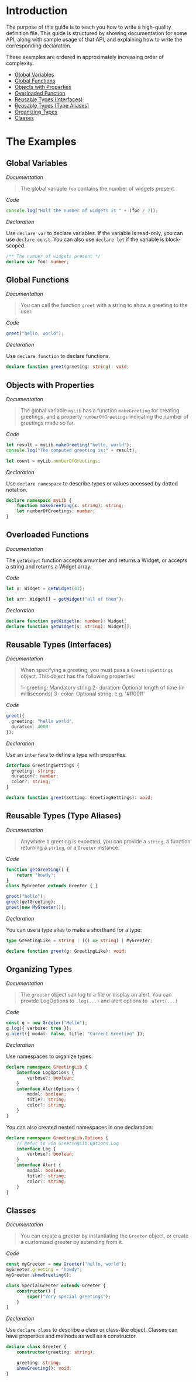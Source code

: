 # Introduction

The purpose of this guide is to teach you how to write a high-quality definition file.
This guide is structured by showing documentation for some API, along with sample usage of that API,
  and explaining how to write the corresponding declaration.

These examples are ordered in approximately increasing order of complexity.

* [Global Variables](#global-variables)
* [Global Functions](#global-functions)
* [Objects with Properties](#objects-with-properties)
* [Overloaded Function](#overloaded-functions)
* [Reusable Types (Interfaces)](#reusable-types-interfaces)
* [Reusable Types (Type Aliases)](#reusable-types-type-aliases)
* [Organizing Types](#organizing-types)
* [Classes](#classes)

# The Examples

## Global Variables

*Documentation*

> The global variable `foo` contains the number of widgets present.

*Code*

```ts
console.log("Half the number of widgets is " + (foo / 2));
```

*Declaration*

Use `declare var` to declare variables.
If the variable is read-only, you can use `declare const`.
You can also use `declare let` if the variable is block-scoped.

```ts
/** The number of widgets present */
declare var foo: number;
```

## Global Functions

*Documentation*

> You can call the function `greet` with a string to show a greeting to the user.

*Code*

```ts
greet("hello, world");
```

*Declaration*

Use `declare function` to declare functions.

```ts
declare function greet(greeting: string): void;
```

## Objects with Properties

*Documentation*

> The global variable `myLib` has a function `makeGreeting` for creating greetings,
> and a property `numberOfGreetings` indicating the number of greetings made so far.

*Code*

```ts
let result = myLib.makeGreeting("hello, world");
console.log("The computed greeting is:" + result);

let count = myLib.numberOfGreetings;
```

*Declaration*

Use `declare namespace` to describe types or values accessed by dotted notation.

```ts
declare namespace myLib {
    function makeGreeting(s: string): string;
    let numberOfGreetings: number;
}
```

## Overloaded Functions

*Documentation*

The `getWidget` function accepts a number and returns a Widget, or accepts a string and returns a Widget array.

*Code*

```ts
let x: Widget = getWidget(43);

let arr: Widget[] = getWidget("all of them");
```

*Declaration*

```ts
declare function getWidget(n: number): Widget;
declare function getWidget(s: string): Widget[];
```

## Reusable Types (Interfaces)

*Documentation*

> When specifying a greeting, you must pass a `GreetingSettings` object.
> This object has the following properties:
>
> 1- greeting: Mandatory string
> 2- duration: Optional length of time (in milliseconds)
> 3- color: Optional string, e.g. '#ff00ff'

*Code*

```ts
greet({
  greeting: "hello world",
  duration: 4000
});
```

*Declaration*

Use an `interface` to define a type with properties.

```ts
interface GreetingSettings {
  greeting: string;
  duration?: number;
  color?: string;
}

declare function greet(setting: GreetingSettings): void;
```

## Reusable Types (Type Aliases)

*Documentation*

> Anywhere a greeting is expected, you can provide a `string`, a function returning a `string`, or a `Greeter` instance.

*Code*

```ts
function getGreeting() {
    return "howdy";
}
class MyGreeter extends Greeter { }

greet("hello");
greet(getGreeting);
greet(new MyGreeter());
```

*Declaration*

You can use a type alias to make a shorthand for a type:

```ts
type GreetingLike = string | (() => string) | MyGreeter;

declare function greet(g: GreetingLike): void;
```

## Organizing Types

*Documentation*

> The `greeter` object can log to a file or display an alert.
> You can provide LogOptions to `.log(...)` and alert options to `.alert(...)`

*Code*

```ts
const g = new Greeter("Hello");
g.log({ verbose: true });
g.alert({ modal: false, title: "Current Greeting" });
```

*Declaration*

Use namespaces to organize types.

```ts
declare namespace GreetingLib {
    interface LogOptions {
        verbose?: boolean;
    }
    interface AlertOptions {
        modal: boolean;
        title?: string;
        color?: string;
    }
}
```

You can also created nested namespaces in one declaration:

```ts
declare namespace GreetingLib.Options {
    // Refer to via GreetingLib.Options.Log
    interface Log {
        verbose?: boolean;
    }
    interface Alert {
        modal: boolean;
        title?: string;
        color?: string;
    }
}
```

## Classes

*Documentation*

> You can create a greeter by instantiating the `Greeter` object, or create a customized greeter by extending from it.

*Code*

```ts
const myGreeter = new Greeter("hello, world");
myGreeter.greeting = "howdy";
myGreeter.showGreeting();

class SpecialGreeter extends Greeter {
    constructor() {
        super("Very special greetings");
    }
}
```

*Declaration*

Use `declare class` to describe a class or class-like object.
Classes can have properties and methods as well as a constructor.

```ts
declare class Greeter {
    constructor(greeting: string);

    greeting: string;
    showGreeting(): void;
}
```

<!-- Template

##

*Documentation*
>

*Code*

```ts

```

*Declaration*

```ts

```

-->
